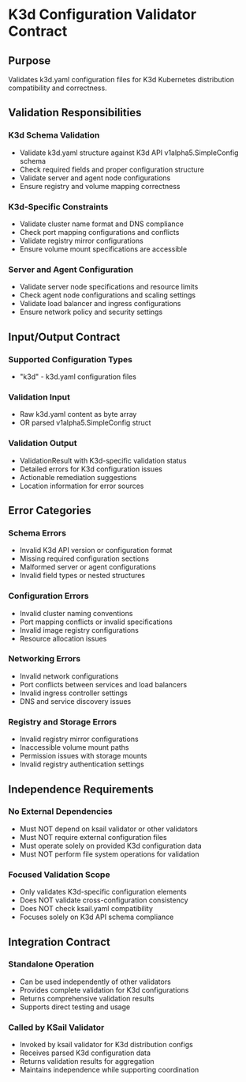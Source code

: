 # K3d Configuration Validator Contract

## Purpose
Validates k3d.yaml configuration files for K3d Kubernetes distribution compatibility and correctness.

## Validation Responsibilities

### K3d Schema Validation
- Validate k3d.yaml structure against K3d API v1alpha5.SimpleConfig schema
- Check required fields and proper configuration structure
- Validate server and agent node configurations
- Ensure registry and volume mapping correctness

### K3d-Specific Constraints
- Validate cluster name format and DNS compliance
- Check port mapping configurations and conflicts
- Validate registry mirror configurations
- Ensure volume mount specifications are accessible

### Server and Agent Configuration
- Validate server node specifications and resource limits
- Check agent node configurations and scaling settings
- Validate load balancer and ingress configurations
- Ensure network policy and security settings

## Input/Output Contract

### Supported Configuration Types
- "k3d" - k3d.yaml configuration files

### Validation Input
- Raw k3d.yaml content as byte array
- OR parsed v1alpha5.SimpleConfig struct

### Validation Output
- ValidationResult with K3d-specific validation status
- Detailed errors for K3d configuration issues
- Actionable remediation suggestions
- Location information for error sources

## Error Categories

### Schema Errors
- Invalid K3d API version or configuration format
- Missing required configuration sections
- Malformed server or agent configurations
- Invalid field types or nested structures

### Configuration Errors
- Invalid cluster naming conventions
- Port mapping conflicts or invalid specifications
- Invalid image registry configurations
- Resource allocation issues

### Networking Errors
- Invalid network configurations
- Port conflicts between services and load balancers
- Invalid ingress controller settings
- DNS and service discovery issues

### Registry and Storage Errors
- Invalid registry mirror configurations
- Inaccessible volume mount paths
- Permission issues with storage mounts
- Invalid registry authentication settings

## Independence Requirements

### No External Dependencies
- Must NOT depend on ksail validator or other validators
- Must NOT require external configuration files
- Must operate solely on provided K3d configuration data
- Must NOT perform file system operations for validation

### Focused Validation Scope
- Only validates K3d-specific configuration elements
- Does NOT validate cross-configuration consistency
- Does NOT check ksail.yaml compatibility
- Focuses solely on K3d API schema compliance

## Integration Contract

### Standalone Operation
- Can be used independently of other validators
- Provides complete validation for K3d configurations
- Returns comprehensive validation results
- Supports direct testing and usage

### Called by KSail Validator
- Invoked by ksail validator for K3d distribution configs
- Receives parsed K3d configuration data
- Returns validation results for aggregation
- Maintains independence while supporting coordination
